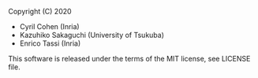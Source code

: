 Copyright (C) 2020

- Cyril Cohen (Inria)
- Kazuhiko Sakaguchi (University of Tsukuba)
- Enrico Tassi (Inria)

This software is released under the terms of the MIT license, see LICENSE file.